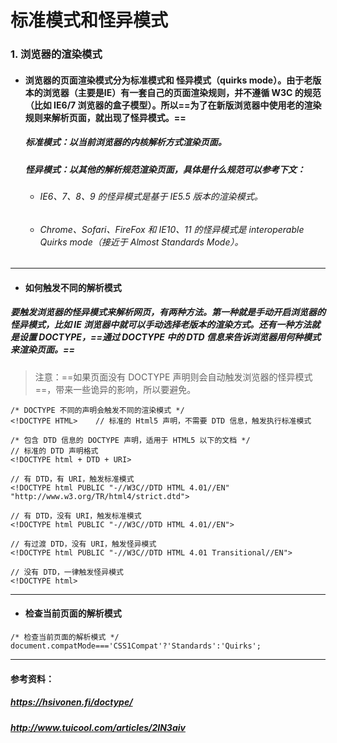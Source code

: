 # 标准模式和怪异模式
### 1. 浏览器的渲染模式
- #### 浏览器的页面渲染模式分为标准模式和 怪异模式（quirks mode）。由于老版本的浏览器（主要是IE）有一套自己的页面渲染规则，并不遵循 W3C 的规范（比如 IE6/7 浏览器的盒子模型）。所以==为了在新版浏览器中使用老的渲染规则来解析页面，就出现了怪异模式。==

    ##### 标准模式：以当前浏览器的内核解析方式渲染页面。
    ##### 怪异模式：以其他的解析规范渲染页面，具体是什么规范可以参考下文：
    - ###### IE6、7、8、9 的怪异模式是基于 IE5.5 版本的渲染模式。
    - ###### Chrome、Sofari、FireFox 和 IE10、11 的怪异模式是 interoperable Quirks mode（接近于 Almost Standards Mode）。



---
- #### 如何触发不同的解析模式
##### 要触发浏览器的怪异模式来解析网页，有两种方法。第一种就是手动开启浏览器的怪异模式，比如 IE 浏览器中就可以手动选择老版本的渲染方式。还有一种方法就是设置 DOCTYPE，==通过 DOCTYPE 中的 DTD 信息来告诉浏览器用何种模式来渲染页面。==

> 注意：==如果页面没有 DOCTYPE 声明则会自动触发浏览器的怪异模式==，带来一些诡异的影响，所以要避免。

```
/* DOCTYPE 不同的声明会触发不同的渲染模式 */
<!DOCTYPE HTML>    // 标准的 Html5 声明，不需要 DTD 信息，触发执行标准模式

/* 包含 DTD 信息的 DOCTYPE 声明，适用于 HTML5 以下的文档 */
// 标准的 DTD 声明格式
<!DOCTYPE html + DTD + URI>

// 有 DTD，有 URI，触发标准模式
<!DOCTYPE html PUBLIC "-//W3C//DTD HTML 4.01//EN" "http://www.w3.org/TR/html4/strict.dtd">

// 有 DTD，没有 URI，触发标准模式
<!DOCTYPE html PUBLIC "-//W3C//DTD HTML 4.01//EN">

// 有过渡 DTD，没有 URI，触发怪异模式
<!DOCTYPE html PUBLIC "-//W3C//DTD HTML 4.01 Transitional//EN">

// 没有 DTD，一律触发怪异模式
<!DOCTYPE html>
```



---
- #### 检查当前页面的解析模式
```
/* 检查当前页面的解析模式 */
document.compatMode==='CSS1Compat'?'Standards':'Quirks';
```



---
#### 参考资料：
##### https://hsivonen.fi/doctype/
##### http://www.tuicool.com/articles/2IN3aiv
